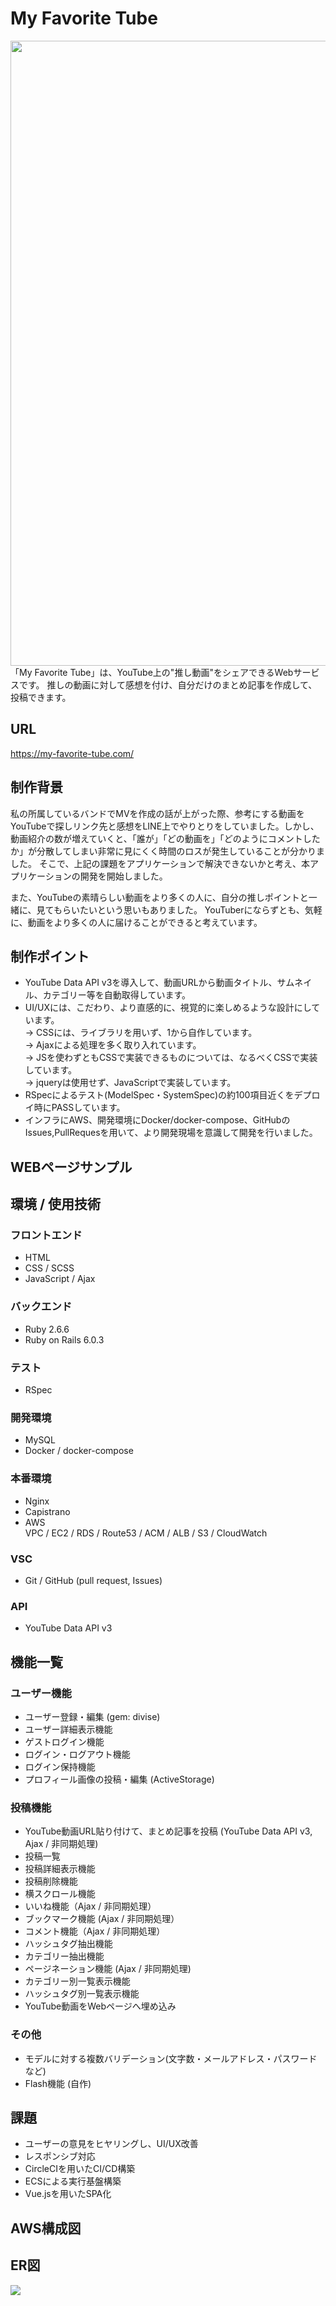 # My Favorite Tube
<img src="https://user-images.githubusercontent.com/49805038/105635702-aecaae80-5ea7-11eb-92b0-8b0907b8b7e4.PNG" width="1000">
「My Favorite Tube」は、YouTube上の"推し動画"をシェアできるWebサービスです。  
推しの動画に対して感想を付け、自分だけのまとめ記事を作成して、投稿できます。

## URL
https://my-favorite-tube.com/

## 制作背景
私の所属しているバンドでMVを作成の話が上がった際、参考にする動画をYouTubeで探しリンク先と感想をLINE上でやりとりをしていました。しかし、動画紹介の数が増えていくと、「誰が」「どの動画を」「どのようにコメントしたか」が分散してしまい非常に見にくく時間のロスが発生していることが分かりました。
そこで、上記の課題をアプリケーションで解決できないかと考え、本アプリケーションの開発を開始しました。

また、YouTubeの素晴らしい動画をより多くの人に、自分の推しポイントと一緒に、見てもらいたいという思いもありました。
YouTuberにならずとも、気軽に、動画をより多くの人に届けることができると考えています。

## 制作ポイント
* YouTube Data API v3を導入して、動画URLから動画タイトル、サムネイル、カテゴリー等を自動取得しています。  
* UI/UXには、こだわり、より直感的に、視覚的に楽しめるような設計にしています。  
  → CSSには、ライブラリを用いず、1から自作しています。  
  → Ajaxによる処理を多く取り入れています。  
  → JSを使わずともCSSで実装できるものについては、なるべくCSSで実装しています。  
  → jqueryは使用せず、JavaScriptで実装しています。
* RSpecによるテスト(ModelSpec・SystemSpec)の約100項目近くをデプロイ時にPASSしています。
* インフラにAWS、開発環境にDocker/docker-compose、GitHubのIssues,PullRequesを用いて、より開発現場を意識して開発を行いました。

## WEBページサンプル

## 環境 / 使用技術
### フロントエンド
* HTML
* CSS / SCSS
* JavaScript / Ajax

### バックエンド
* Ruby 2.6.6
* Ruby on Rails 6.0.3

### テスト
* RSpec

### 開発環境
* MySQL
* Docker / docker-compose

### 本番環境
* Nginx
* Capistrano
* AWS
<br>  VPC / EC2 / RDS / Route53 / ACM / ALB / S3 / CloudWatch

### VSC
* Git / GitHub (pull request, Issues)

### API
* YouTube Data API v3

## 機能一覧
### ユーザー機能
* ユーザー登録・編集 (gem: divise)
* ユーザー詳細表示機能
* ゲストログイン機能
* ログイン・ログアウト機能
* ログイン保持機能
* プロフィール画像の投稿・編集 (ActiveStorage)

### 投稿機能  
* YouTube動画URL貼り付けて、まとめ記事を投稿 (YouTube Data API v3, Ajax / 非同期処理)
* 投稿一覧
* 投稿詳細表示機能
* 投稿削除機能
* 横スクロール機能
* いいね機能（Ajax / 非同期処理）
* ブックマーク機能 (Ajax / 非同期処理）
* コメント機能（Ajax / 非同期処理）
* ハッシュタグ抽出機能
* カテゴリー抽出機能
* ページネーション機能 (Ajax / 非同期処理)
* カテゴリー別一覧表示機能
* ハッシュタグ別一覧表示機能
* YouTube動画をWebページへ埋め込み

### その他
* モデルに対する複数バリデーション(文字数・メールアドレス・パスワードなど)
* Flash機能 (自作)

## 課題
* ユーザーの意見をヒヤリングし、UI/UX改善
* レスポンシブ対応
* CircleCIを用いたCI/CD構築
* ECSによる実行基盤構築
* Vue.jsを用いたSPA化

## AWS構成図

## ER図
<img src="https://user-images.githubusercontent.com/49805038/105636088-d91d6b80-5ea9-11eb-822f-38637cf7fb52.png">
